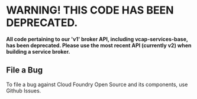 # WARNING! THIS CODE HAS BEEN DEPRECATED.

**All code pertaining to our 'v1' broker API, including vcap-services-base, has been deprecated.  Please use the most recent API (currently v2) when building a service broker.**

## File a Bug

To file a bug against Cloud Foundry Open Source and its components, use Github Issues.
